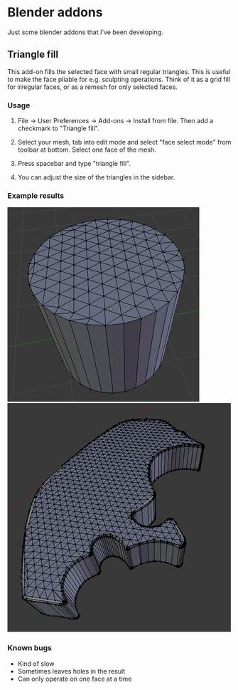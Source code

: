 # Blender addons

Just some blender addons that I've been developing.

## Triangle fill

This add-on fills the selected face with small regular triangles.
This is useful to make the face pliable for e.g. sculpting operations.
Think of it as a grid fill for irregular faces, or as a remesh for only selected faces.

### Usage

1. File -> User Preferences -> Add-ons -> Install from file. Then add a checkmark to "Triangle fill".

2. Select your mesh, tab into edit mode and select "face select mode" from toolbar at bottom.
Select one face of the mesh.

3. Press spacebar and type "triangle fill".

4. You can adjust the size of the triangles in the sidebar.

### Example results

![Cylinder](trianglefill_cylinder.png)
![Freeform](trianglefill_freeform.png)

### Known bugs

* Kind of slow
* Sometimes leaves holes in the result
* Can only operate on one face at a time


